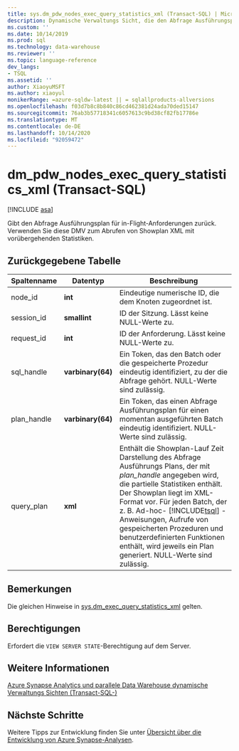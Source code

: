 ```yaml
---
title: sys.dm_pdw_nodes_exec_query_statistics_xml (Transact-SQL) | Microsoft-Dokumentation
description: Dynamische Verwaltungs Sicht, die den Abfrage Ausführungsplan für in-Flight-Anforderungen zurückgibt. Verwenden Sie diese DMV zum Abrufen von Showplan XML mit vorübergehenden Statistiken.
ms.custom: ''
ms.date: 10/14/2019
ms.prod: sql
ms.technology: data-warehouse
ms.reviewer: ''
ms.topic: language-reference
dev_langs:
- TSQL
ms.assetid: ''
author: XiaoyuMSFT
ms.author: xiaoyul
monikerRange: =azure-sqldw-latest || = sqlallproducts-allversions
ms.openlocfilehash: f03d7b8c8b840c86cd462381d24ada70ded15147
ms.sourcegitcommit: 76ab3b57718341c6057613c9bd38cf82fb17786e
ms.translationtype: MT
ms.contentlocale: de-DE
ms.lasthandoff: 10/14/2020
ms.locfileid: "92059472"
---
```

# <a name="dm_pdw_nodes_exec_query_statistics_xml-transact-sql"></a>dm_pdw_nodes_exec_query_statistics_xml (Transact-SQL)
[!INCLUDE [asa](../../includes/applies-to-version/asa.md)]

Gibt den Abfrage Ausführungsplan für in-Flight-Anforderungen zurück. Verwenden Sie diese DMV zum Abrufen von Showplan XML mit vorübergehenden Statistiken.

## <a name="table-returned"></a>Zurückgegebene Tabelle

|Spaltenname|Datentyp|Beschreibung|  
|-----------------|---------------|-----------------|
|node_id|**int**|Eindeutige numerische ID, die dem Knoten zugeordnet ist.|
|session_id|**smallint**|ID der Sitzung. Lässt keine NULL-Werte zu.|
|request_id|**int**|ID der Anforderung. Lässt keine NULL-Werte zu.|
|sql_handle|**varbinary(64)**|Ein Token, das den Batch oder die gespeicherte Prozedur eindeutig identifiziert, zu der die Abfrage gehört. NULL-Werte sind zulässig.|
|plan_handle|**varbinary(64)**|Ein Token, das einen Abfrage Ausführungsplan für einen momentan ausgeführten Batch eindeutig identifiziert. NULL-Werte sind zulässig.|
|query_plan|**xml**|Enthält die Showplan-Lauf Zeit Darstellung des Abfrage Ausführungs Plans, der mit *plan_handle* angegeben wird, die partielle Statistiken enthält. Der Showplan liegt im XML-Format vor. Für jeden Batch, der z. B. Ad-hoc- [!INCLUDE[tsql](../../includes/tsql-md.md)] -Anweisungen, Aufrufe von gespeicherten Prozeduren und benutzerdefinierten Funktionen enthält, wird jeweils ein Plan generiert. NULL-Werte sind zulässig.|

## <a name="remarks"></a>Bemerkungen
Die gleichen Hinweise in [sys.dm_exec_query_statistics_xml](./sys-dm-exec-query-statistics-xml-transact-sql.md?view=sql-server-ver15) gelten.   

## <a name="permissions"></a>Berechtigungen  
 Erfordert die `VIEW SERVER STATE`-Berechtigung auf dem Server.  

## <a name="see-also"></a>Weitere Informationen  
 [Azure Synapse Analytics und parallele Data Warehouse dynamische Verwaltungs Sichten &#40;Transact-SQL-&#41;](../../relational-databases/system-dynamic-management-views/sql-and-parallel-data-warehouse-dynamic-management-views.md)  

 ## <a name="next-steps"></a>Nächste Schritte
 Weitere Tipps zur Entwicklung finden Sie unter [Übersicht über die Entwicklung von Azure Synapse-Analysen](/azure/sql-data-warehouse/sql-data-warehouse-overview-develop).